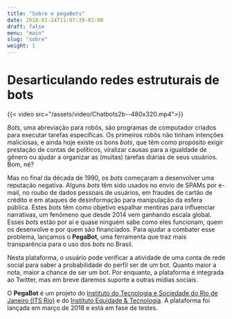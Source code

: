 ```yaml
---
title: "Sobre o pegaBots"
date: 2018-01-24T11:07:39-02:00
draft: false
menu: "main"
slug: "sobre"
weight: 1
---
```

# Desarticulando redes estruturais de bots

{{< video src="/assets/video/Chatbots2b--480x320.mp4">}}

_Bots_, uma abreviação para robôs, são programas de computador criados para executar tarefas específicas. Os primeiros robôs não tinham intenções maliciosas, e ainda hoje existe os bons _bots_, que têm como propósito exigir prestação de contas de políticos, viralizar causas para a igualdade de gênero ou ajudar a organizar as (muitas) tarefas diárias de seus usuários. Bom, né?

Mas no final da década de 1990, os _bots_ começaram a desenvolver uma reputação negativa. Alguns _bots_ têm sido usados no envio de SPAMs por e-mail, no roubo de dados pessoais de usuários, em fraudes de cartão de crédito e em ataques de desinformação para manipulação da esfera pública. Estes _bots_ têm como objetivo espalhar mentiras para influenciar narrativas, um fenômeno que desde 2014 vem ganhando escala global. Esses _bots_ estão por aí e quase ninguém sabe como eles funcionam, quem os desenvolve e por quem são financiados. Para ajudar a combater esse problema, lançamos o **PegaBot**, uma ferramenta que traz mais transparência para o uso dos _bots_ no Brasil.

Nesta plataforma, o usuário pode verificar a atividade de uma conta de rede social para saber a probabilidade do perfil ser de um bot. Quanto maior a nota, maior a chance de ser um bot. Por enquanto, a plataforma é integrada ao Twitter, mas em breve daremos suporte a outras mídias sociais.

O **PegaBot** é um projeto do [Instituto do Tecnologia e Sociedade do Rio de Janeiro (ITS Rio)](https://itsrio.org/) e do [Instituto Equidade &amp; Tecnologia](http://tecnologiaequidade.org.br/). A plataforma foi lançada em março de 2018 e está em fase de testes.
